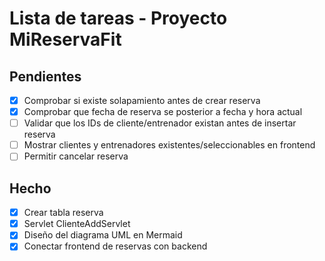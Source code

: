 # Lista de tareas - Proyecto MiReservaFit

## Pendientes
- [x] Comprobar si existe solapamiento antes de crear reserva
- [x] Comprobar que fecha de reserva se posterior a fecha y hora actual
- [ ] Validar que los IDs de cliente/entrenador existan antes de insertar reserva
- [ ] Mostrar clientes y entrenadores existentes/seleccionables en frontend
- [ ] Permitir cancelar reserva

## Hecho
- [x] Crear tabla reserva
- [x] Servlet ClienteAddServlet
- [x] Diseño del diagrama UML en Mermaid
- [x] Conectar frontend de reservas con backend
